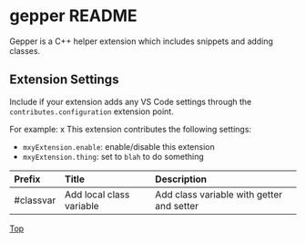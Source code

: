# gepper README

Gepper is a C++ helper extension which includes snippets and adding classes.

## Extension Settings

Include if your extension adds any VS Code settings through the `contributes.configuration` extension point.

For example:
x
This extension contributes the following settings:

* `mxyExtension.enable`: enable/disable this extension
* `mxyExtension.thing`: set to `blah` to do something

| Prefix  | Title | Description |
|:--------|:------|:------------|
| #classvar | Add local class variable | Add class variable with getter and setter |


[Top](#gepper-readme)